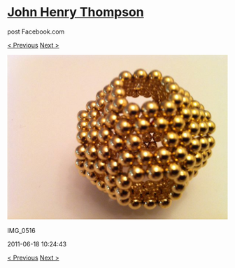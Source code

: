 # [John Henry Thompson](../README.md)
post Facebook.com

[< Previous](2011-06-18-11.md) [Next >](2011-06-16-1.md)

[![](../media/2011-06-18/Magnetic-Balls-IMG_0516.jpg)](../README.md)

IMG_0516

2011-06-18 10:24:43

[< Previous](2011-06-18-11.md) [Next >](2011-06-16-1.md)